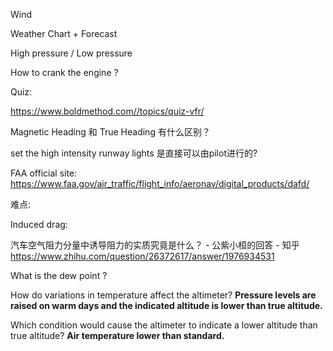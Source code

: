 

Wind 



Weather Chart + Forecast

High pressure / Low pressure 





How to crank the engine ? 



Quiz: 

https://www.boldmethod.com//topics/quiz-vfr/ 





Magnetic Heading 和 True Heading 有什么区别？ 

set the high intensity runway lights 是直接可以由pilot进行的?



FAA official site: https://www.faa.gov/air_traffic/flight_info/aeronav/digital_products/dafd/ 



难点:



Induced drag: 

汽车空气阻力分量中诱导阻力的实质究竟是什么？ - 公紫小桓的回答 - 知乎 https://www.zhihu.com/question/26372617/answer/1976934531 





What is the dew point ?





How do variations in temperature affect the altimeter?  **Pressure levels are raised on warm days and the indicated altitude is lower than true altitude.**



Which condition would cause the altimeter to indicate a lower altitude than true altitude? **Air temperature lower than standard.**

